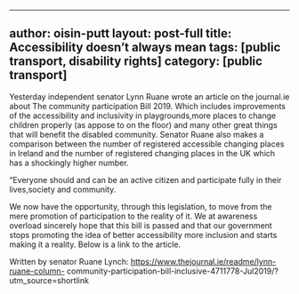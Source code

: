 -----
author: oisin-putt
layout: post-full
title: Accessibility doesn’t always 
mean 
tags: [public transport, disability rights]
category: [public transport]
---
Yesterday independent senator Lynn Ruane wrote an article on the journal.ie about The 
community participation Bill 2019. Which includes improvements of the accessibility and 
inclusivity in playgrounds,more places to change children properly (as appose to on the floor) and 
many other great things that will benefit the disabled community.
Senator Ruane also makes a comparison between the number of registered accessible changing 
places in Ireland and the number of registered changing places in the UK which has a shockingly 
higher number. 



“Everyone should and can be an active citizen and participate fully in their lives,society and 
community.


We now have the opportunity, through this legislation, to move from the mere 
promotion of participation to the reality of it. 
We at awareness overload sincerely hope that this bill is passed and that our government stops 
promoting the idea of better accessibility more inclusion and starts making it a reality. 
Below is a link to the article.



Written by senator Ruane Lynch: https://www.thejournal.ie/readme/lynn-ruane-column-
community-participation-bill-inclusive-4711778-Jul2019/?utm_source=shortlink
